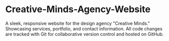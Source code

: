 # Creative-Minds-Agency-Website
A sleek, responsive website for the  design agency "Creative Minds." Showcasing services, portfolio, and contact information. All code changes are tracked with Git for collaborative version control and hosted on GitHub.
